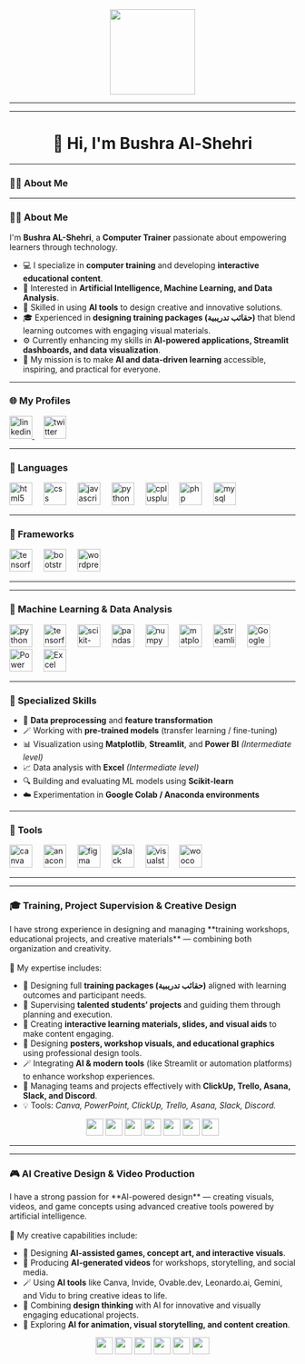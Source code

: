 <!-- 💫 GIF في الأعلى -->
<div align="center">
  <img height="150" src="[https://media.giphy.com/media/M9gbBd9nbDrOTu1Mqx/giphy.gif](https://i.pinimg.com/originals/e7/26/c7/e726c74ac081eed50feee1433d12c998.gif)" />
</div>

---

<!-- 🌐 روابط التواصل -->


---

<h1 align="center">👋 Hi, I'm Bushra Al-Shehri</h1>

---

### 👩‍💻 About Me

---

### 👩‍💻 About Me

I'm **Bushra AL-Shehri**, a **Computer Trainer** passionate about empowering learners through technology.  

- 💻 I specialize in **computer training** and developing **interactive educational content**.  
- 🤖 Interested in **Artificial Intelligence, Machine Learning, and Data Analysis**.  
- 🧠 Skilled in using **AI tools** to design creative and innovative solutions.  
- 🎓 Experienced in **designing training packages (حقائب تدريبية)** that blend learning outcomes with engaging visual materials.  
- ⚙️ Currently enhancing my skills in **AI-powered applications, Streamlit dashboards, and data visualization**.  
- 🌟 My mission is to make **AI and data-driven learning** accessible, inspiring, and practical for everyone.



---

### 🌐 My Profiles

<div align="left">
  <a href="https://www.linkedin.com/in/busharashehri/" target="_blank">
    <img src="https://cdn.jsdelivr.net/gh/devicons/devicon/icons/linkedin/linkedin-original.svg" height="40" alt="linkedin logo" />
  </a>
  <img width="12" />
  <img src="https://cdn.jsdelivr.net/gh/devicons/devicon/icons/twitter/twitter-original.svg" height="40" alt="twitter logo" />
</div>


---

### 💬 Languages

<div align="left">
  <img src="https://cdn.jsdelivr.net/gh/devicons/devicon/icons/html5/html5-original.svg" height="40" alt="html5 logo" />
  <img width="12" />
  <img src="https://cdn.jsdelivr.net/gh/devicons/devicon/icons/css3/css3-original.svg" height="40" alt="css logo" />
  <img width="12" />
  <img src="https://cdn.jsdelivr.net/gh/devicons/devicon/icons/javascript/javascript-original.svg" height="40" alt="javascript logo" />
  <img width="12" />
  <img src="https://cdn.jsdelivr.net/gh/devicons/devicon/icons/python/python-original.svg" height="40" alt="python logo" />
  <img width="12" />
  <img src="https://cdn.jsdelivr.net/gh/devicons/devicon/icons/cplusplus/cplusplus-original.svg" height="40" alt="cplusplus logo" />
  <img width="12" />
  <img src="https://cdn.jsdelivr.net/gh/devicons/devicon/icons/php/php-original.svg" height="40" alt="php logo" />
  <img width="12" />
  <img src="https://cdn.jsdelivr.net/gh/devicons/devicon/icons/mysql/mysql-original.svg" height="40" alt="mysql logo" />
</div>

---

### 🧱 Frameworks

<div align="left">
  <img src="https://cdn.jsdelivr.net/gh/devicons/devicon/icons/tensorflow/tensorflow-original.svg" height="40" alt="tensorflow logo" />
  <img width="12" />
  <img src="https://cdn.jsdelivr.net/gh/devicons/devicon/icons/bootstrap/bootstrap-original.svg" height="40" alt="bootstrap logo" />
  <img width="12" />
  <img src="https://cdn.jsdelivr.net/gh/devicons/devicon/icons/wordpress/wordpress-original.svg" height="40" alt="wordpress logo" />
</div>

---

---

### 🤖 Machine Learning & Data Analysis

<div align="left">
  <img src="https://cdn.jsdelivr.net/gh/devicons/devicon/icons/python/python-original.svg" height="40" alt="python logo" />
  <img width="12" />
  <img src="https://cdn.jsdelivr.net/gh/devicons/devicon/icons/tensorflow/tensorflow-original.svg" height="40" alt="tensorflow logo" />
  <img width="12" />
  <img src="https://img.shields.io/badge/scikit--learn-F7931E?logo=scikitlearn&logoColor=white&style=for-the-badge" height="40" alt="scikit-learn logo" />
  <img width="12" />
  <img src="https://img.shields.io/badge/pandas-150458?logo=pandas&logoColor=white&style=for-the-badge" height="40" alt="pandas logo" />
  <img width="12" />
  <img src="https://img.shields.io/badge/NumPy-013243?logo=numpy&logoColor=white&style=for-the-badge" height="40" alt="numpy logo" />
  <img width="12" />
  <img src="https://img.shields.io/badge/Matplotlib-11557c?logo=matplotlib&logoColor=white&style=for-the-badge" height="40" alt="matplotlib logo" />
  <img width="12" />
  <img src="https://img.shields.io/badge/Streamlit-FF4B4B?logo=streamlit&logoColor=white&style=for-the-badge" height="40" alt="streamlit logo" />
  <img width="12" />
  <img src="https://cdn.jsdelivr.net/npm/simple-icons@v10/icons/googlecolab.svg" height="40" alt="Google Colab" />
  <img width="12" />
  <img src="https://img.shields.io/badge/Power%20BI-F2C811?logo=Power%20BI&logoColor=black&style=for-the-badge" height="40" alt="Power BI logo" />
  <img width="12" />
  <img src="https://img.shields.io/badge/Excel-217346?logo=Microsoft%20Excel&logoColor=white&style=for-the-badge" height="40" alt="Excel logo" />
</div>

---

### 🧠 Specialized Skills

- 🧩 **Data preprocessing** and **feature transformation**  
- 🪄 Working with **pre-trained models** (transfer learning / fine-tuning)  
- 📊 Visualization using **Matplotlib**, **Streamlit**, and **Power BI** *(Intermediate level)*  
- 📈 Data analysis with **Excel** *(Intermediate level)*  
- 🔍 Building and evaluating ML models using **Scikit-learn**  
- ☁️ Experimentation in **Google Colab / Anaconda environments**


---

### 🧰 Tools

<div align="left">
  <img src="https://cdn.jsdelivr.net/gh/devicons/devicon/icons/canva/canva-original.svg" height="40" alt="canva logo" />
  <img width="12" />
  <img src="https://cdn.jsdelivr.net/gh/devicons/devicon/icons/anaconda/anaconda-original.svg" height="40" alt="anaconda logo" />
  <img width="12" />
  <img src="https://cdn.jsdelivr.net/gh/devicons/devicon/icons/figma/figma-original.svg" height="40" alt="figma logo" />
  <img width="12" />
  <img src="https://cdn.jsdelivr.net/gh/devicons/devicon/icons/slack/slack-original.svg" height="40" alt="slack logo" />
  <img width="12" />
  <img src="https://cdn.jsdelivr.net/gh/devicons/devicon/icons/visualstudio/visualstudio-plain.svg" height="40" alt="visualstudio logo" />
  <img width="12" />
  <img src="https://cdn.jsdelivr.net/gh/devicons/devicon/icons/woocommerce/woocommerce-original.svg" height="40" alt="woocommerce logo" />
</div>

---

---

### 🎓 Training, Project Supervision & Creative Design

<p align="left">
I have strong experience in designing and managing **training workshops, educational projects, and creative materials** — combining both organization and creativity.
<br><br>
🧾 My expertise includes:
</p>

- 🧠 Designing full **training packages (حقائب تدريبية)** aligned with learning outcomes and participant needs.  
- 🎯 Supervising **talented students’ projects** and guiding them through planning and execution.  
- 🧩 Creating **interactive learning materials, slides, and visual aids** to make content engaging.  
- 🎨 Designing **posters, workshop visuals, and educational graphics** using professional design tools.  
- 🪄 Integrating **AI & modern tools** (like Streamlit or automation platforms) to enhance workshop experiences.  
- 💬 Managing teams and projects effectively with **ClickUp, Trello, Asana, Slack, and Discord**.  
- 💡 Tools: *Canva, PowerPoint, ClickUp, Trello, Asana, Slack, Discord.*

<p align="center">
  <img src="https://img.shields.io/badge/Canva-00C4CC?logo=Canva&logoColor=white&style=for-the-badge" height="30" />
  <img src="https://img.shields.io/badge/PowerPoint-B7472A?logo=Microsoft%20PowerPoint&logoColor=white&style=for-the-badge" height="30" />
  <img src="https://img.shields.io/badge/ClickUp-7B68EE?logo=ClickUp&logoColor=white&style=for-the-badge" height="30" />
  <img src="https://img.shields.io/badge/Trello-0052CC?logo=Trello&logoColor=white&style=for-the-badge" height="30" />
  <img src="https://img.shields.io/badge/Asana-F06A6A?logo=Asana&logoColor=white&style=for-the-badge" height="30" />
  <img src="https://img.shields.io/badge/Slack-4A154B?logo=Slack&logoColor=white&style=for-the-badge" height="30" />
  <img src="https://img.shields.io/badge/Discord-5865F2?logo=Discord&logoColor=white&style=for-the-badge" height="30" />
</p>

---
---

### 🎮 AI Creative Design & Video Production

<p align="left">
I have a strong passion for **AI-powered design** — creating visuals, videos, and game concepts using advanced creative tools powered by artificial intelligence.
<br><br>
🎨 My creative capabilities include:
</p>

- 🧩 Designing **AI-assisted games, concept art, and interactive visuals**.  
- 🎥 Producing **AI-generated videos** for workshops, storytelling, and social media.  
- 🪄 Using **AI tools** like Canva, Invide, Ovable.dev, Leonardo.ai, Gemini, and Vidu to bring creative ideas to life.  
- 🧠 Combining **design thinking** with AI for innovative and visually engaging educational projects.  
- 🌟 Exploring **AI for animation, visual storytelling, and content creation**.

<p align="center">
  <img src="https://img.shields.io/badge/Canva-00C4CC?logo=Canva&logoColor=white&style=for-the-badge" height="30" />
  <img src="https://img.shields.io/badge/Invide-0078D7?logoColor=white&style=for-the-badge" height="30" />
  <img src="https://img.shields.io/badge/Ovable.dev-6E40C9?logoColor=white&style=for-the-badge" height="30" />
  <img src="https://img.shields.io/badge/Leonardo.ai-111111?logoColor=white&style=for-the-badge" height="30" />
  <img src="https://img.shields.io/badge/Gemini-4285F4?logo=Google&logoColor=white&style=for-the-badge" height="30" />
  <img src="https://img.shields.io/badge/Vidu.com-FF0050?logoColor=white&style=for-the-badge" height="30" />
</p>


